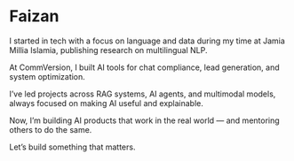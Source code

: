 # Faizan
I started in tech with a focus on language and data during my time at Jamia Millia Islamia, publishing research on multilingual NLP.

At CommVersion, I built AI tools for chat compliance, lead generation, and system optimization.

I’ve led projects across RAG systems, AI agents, and multimodal models, always focused on making AI useful and explainable.

Now, I’m building AI products that work in the real world — and mentoring others to do the same.

Let’s build something that matters.
